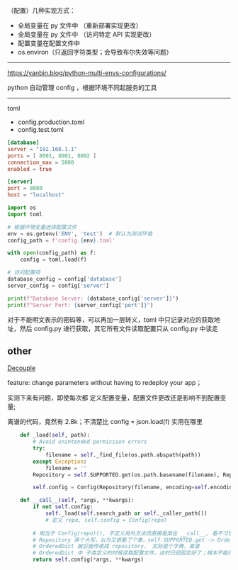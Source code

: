 

（配置）几种实现方式：
- 全局变量在 py 文件中 （重新部署实现更改）
- 全局变量在 py 文件中 （访问特定 API 实现更改）
- 配置变量在配置文件中
- os.environ（只返回字符类型；会导致布尔失效等问题）


-------------


https://yanbin.blog/python-multi-envs-configurations/

python 自动管理 config ，根据环境不同起服务的工具


-------------

toml

- config.production.toml
- config.test.toml


```toml
[database]
server = "192.168.1.1"
ports = [ 8001, 8001, 8002 ]
connection_max = 5000
enabled = true

[server]
port = 8080
host = "localhost"
```



```python
import os
import toml

# 根据环境变量选择配置文件
env = os.getenv('ENV', 'test')  # 默认为测试环境
config_path = f'config.{env}.toml'

with open(config_path) as f:
    config = toml.load(f)

# 访问配置项
database_config = config['database']
server_config = config['server']

print(f"Database Server: {database_config['server']}")
print(f"Server Port: {server_config['port']}")
```

对于不能明文表示的密码等，可以再加一层转义，toml 中只记录对应的获取地址，然后 config.py 进行获取，其它所有文件读取配置只从 config.py 中读走


## other


[Decouple](https://github.com/HBNetwork/python-decouple)

feature: change parameters without having to redeploy your app；

实测下来有问题，即使每次都 定义配置变量，配置文件更改还是影响不到配置变量;

离谱的代码，竟然有 2.8k；不清楚比 config = json.load(f) 实用在哪里


```python
    def _load(self, path):
        # Avoid unintended permission errors
        try:
            filename = self._find_file(os.path.abspath(path))
        except Exception:
            filename = ''
        Repository = self.SUPPORTED.get(os.path.basename(filename), RepositoryEmpty)

        self.config = Config(Repository(filename, encoding=self.encoding))

    def __call__(self, *args, **kwargs):
        if not self.config:
            self._load(self.search_path or self._caller_path())
            # 定义 repo, self.config = Config(repo)
        
        # 相当于 Config(repo)(), 不定义另外方法而直接是类在 __call__, 看不习惯
        # Repository 弄个大写，以为又嵌套了个类，self.SUPPORTED.get -> OrderedDict(env 类， ini类)
        # OrderedDict 被后面传递成 repository， 实际是个字典，离谱
        # OrderedDict 中 子类定义的时候读取配置文件，这时已经固定好了；根本不能改动配置文件影响配置变量
        return self.config(*args, **kwargs)
```